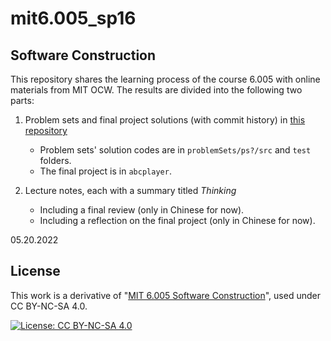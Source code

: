 # mit6.005_sp16

## Software Construction

This repository shares the learning process of the course 6.005 with online materials from MIT OCW. The results are divided into the following two parts:

1. Problem sets and final project solutions (with commit history) in [this repository](https://github.com/vainField/mit6.005_sp16_pset)

   - Problem sets' solution codes are in `problemSets/ps?/src` and `test` folders.
   - The final project is in `abcplayer`.
2. Lecture notes, each with a summary titled *Thinking*
   - Including a final review (only in Chinese for now).
   - Including a reflection on the final project (only in Chinese for now).

05.20.2022

## License

This work is a derivative of "[MIT 6.005 Software Construction](https://ocw.mit.edu/courses/6-005-software-construction-spring-2016/)", used under CC BY-NC-SA 4.0.

[![License: CC BY-NC-SA 4.0](https://camo.githubusercontent.com/7af524e82af24d98f89dde7c9c9a3849af52e420a66da140b7c7ae92bf7512d5/68747470733a2f2f6c6963656e7365627574746f6e732e6e65742f6c2f62792d6e632d73612f342e302f38387833312e706e67)](https://creativecommons.org/licenses/by-nc-sa/4.0/)
